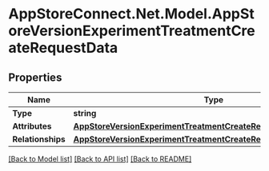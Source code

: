 # AppStoreConnect.Net.Model.AppStoreVersionExperimentTreatmentCreateRequestData

## Properties

Name | Type | Description | Notes
------------ | ------------- | ------------- | -------------
**Type** | **string** |  | 
**Attributes** | [**AppStoreVersionExperimentTreatmentCreateRequestDataAttributes**](AppStoreVersionExperimentTreatmentCreateRequestDataAttributes.md) |  | 
**Relationships** | [**AppStoreVersionExperimentTreatmentCreateRequestDataRelationships**](AppStoreVersionExperimentTreatmentCreateRequestDataRelationships.md) |  | [optional] 

[[Back to Model list]](../README.md#documentation-for-models) [[Back to API list]](../README.md#documentation-for-api-endpoints) [[Back to README]](../README.md)

